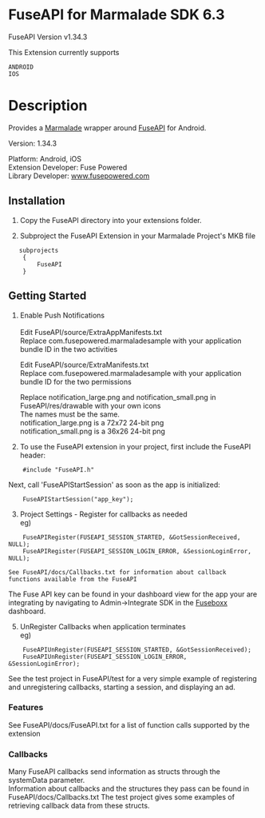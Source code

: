 FuseAPI for Marmalade SDK 6.3
========================
FuseAPI  Version v1.34.3

This Extension currently supports
      
    ANDROID 
	IOS

Description
========================

Provides a [Marmalade](http://www.madewithmarmalade.com) wrapper around [FuseAPI](http://www.fuseboxx.com) for Android.

Version: 1.34.3

Platform: Android, iOS<br>
Extension Developer: Fuse Powered<br>
Library Developer: www.fusepowered.com

Installation
-----------------
1. Copy the FuseAPI directory into your extensions folder.

2. Subproject the FuseAPI Extension in your Marmalade Project's MKB file
```
   subprojects
    {
        FuseAPI
    }
```

Getting Started
-----------------
1. Enable Push Notifications<br><br>
	Edit FuseAPI/source/ExtraAppManifests.txt<br>
		Replace com.fusepowered.marmaladesample with your application bundle ID in the two activities

	Edit FuseAPI/source/ExtraManifests.txt<br>
		Replace com.fusepowered.marmaladesample with your application bundle ID for the two permissions

	Replace notification_large.png and notification_small.png in FuseAPI/res/drawable with your own icons<br>
		The names must be the same.<br>
		notification_large.png is a 72x72 24-bit png<br>
		notification_small.png is a 36x26 24-bit png<br>

2. To use the FuseAPI extension in your project, first include the FuseAPI header:
```
    #include "FuseAPI.h"
```
   
   Next, call 'FuseAPIStartSession' as soon as the app is initialized:
```
    FuseAPIStartSession("app_key"); 
```


3. Project Settings - Register for callbacks as needed<br>
	eg)
```
    FuseAPIRegister(FUSEAPI_SESSION_STARTED, &GotSessionReceived, NULL);
    FuseAPIRegister(FUSEAPI_SESSION_LOGIN_ERROR, &SessionLoginError, NULL);
```

	See FuseAPI/docs/Callbacks.txt for information about callback functions available from the FuseAPI

   The Fuse API key can be found in your dashboard view for the app your are integrating by navigating to Admin->Integrate SDK in the [Fuseboxx](https://www.fuseboxx.com) dashboard.


5. UnRegister Callbacks when application terminates<br>
	eg)
```
    FuseAPIUnRegister(FUSEAPI_SESSION_STARTED, &GotSessionReceived);
    FuseAPIUnRegister(FUSEAPI_SESSION_LOGIN_ERROR, &SessionLoginError);
```

See the test project in FuseAPI/test for a very simple example of registering and unregistering callbacks, starting a session, and displaying an ad. 

### Features ####
See FuseAPI/docs/FuseAPI.txt for a list of function calls supported by the extension

### Callbacks ####
Many FuseAPI callbacks send information as structs through the systemData parameter.  
Information about callbacks and the structures they pass can be found in FuseAPI/docs/Callbacks.txt
The test project gives some examples of retrieving callback data from these structs.